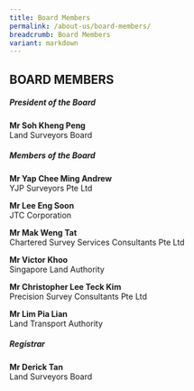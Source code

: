 ```yaml
---
title: Board Members
permalink: /about-us/board-members/
breadcrumb: Board Members
variant: markdown
---
```

## BOARD MEMBERS

##### **President of the Board**
**Mr Soh Kheng Peng** <br>
Land Surveyors Board
<br>

##### **Members of the Board**
**Mr Yap Chee Ming Andrew** <br>
YJP Surveyors Pte Ltd 
<br>

**Mr Lee Eng Soon** <br>
JTC Corporation
<br>

**Mr Mak Weng Tat** <br>
Chartered Survey Services Consultants Pte Ltd
<br>

**Mr Victor Khoo** <br>
Singapore Land Authority 
<br>

**Mr Christopher Lee Teck Kim**  <br>
Precision Survey Consultants Pte Ltd 
<br>

**Mr Lim Pia Lian** <br>
Land Transport Authority
<br> 

##### **Registrar**

**Mr Derick Tan** <br> 
Land Surveyors Board
<br>